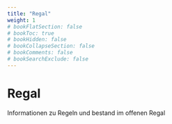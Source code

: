 ```yaml
---
title: "Regal"
weight: 1
# bookFlatSection: false
# bookToc: true
# bookHidden: false
# bookCollapseSection: false
# bookComments: false
# bookSearchExclude: false
---
```


# Regal

Informationen zu Regeln und bestand im offenen Regal
